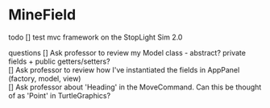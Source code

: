 # MineField
todo
[] test mvc framework on the StopLight Sim 2.0

questions
[] Ask professor to review my Model class - abstract? private fields + public getters/setters?  
[] Ask professor to review how I've instantiated the fields in AppPanel (factory, model, view)  
[] Ask professor about 'Heading' in the MoveCommand. Can this be thought of as 'Point' in TurtleGraphics?  

